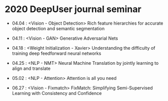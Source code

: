 # 2020 DeepUser journal seminar

- 04.04 : <Vision - Object Detection> Rich feature hierarchies for accurate object detection and semantic segmentation

- 04.11 : <Vision - GAN> Generative Adversarial Nets
- 04.18 : <Weight Initialization - Xavier> Understanding the difficulty of training deep feedforward neural networks
- 04.25 : <NLP - NMT> Neural Machine Translation by jointly learning to align and translate
- 05.02 : <NLP - Attention> Attention is all you need

- 06.27 : <Vision - Fixmatch> FixMatch: Simplifying Semi-Supervised Learning with Consistency and Confidence